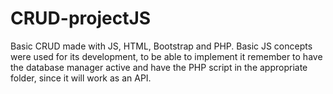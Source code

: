 # CRUD-projectJS
 Basic CRUD made with JS, HTML, Bootstrap and PHP.
Basic JS concepts were used for its development, to be able to implement it remember to have the database manager active and have the PHP script in the appropriate folder, since it will work as an API.